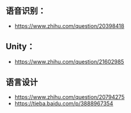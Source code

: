 ## 语音识别：

+ https://www.zhihu.com/question/20398418


## Unity：

+ https://www.zhihu.com/question/21602985

## 语言设计

+ https://www.zhihu.com/question/20794275
+ https://tieba.baidu.com/p/3888967354

